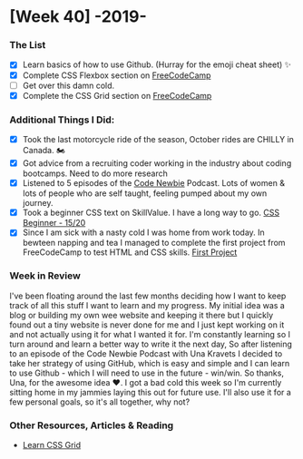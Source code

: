 # [Week 40] -2019-

### The List
- [x] Learn basics of how to use Github. (Hurray for the emoji cheat sheet) :sparkles:
- [x] Complete CSS Flexbox section on [FreeCodeCamp](https://learn.freecodecamp.org/responsive-web-design/css-flexbox) 
- [ ] Get over this damn cold.
- [x] Complete the CSS Grid section on [FreeCodeCamp](https://learn.freecodecamp.org/responsive-web-design/css-grid)

### Additional Things I Did:
- [x] Took the last motorcycle ride of the season, October rides are CHILLY in Canada. :motorcycle:
- [x] Got advice from a recruiting coder working in the industry about coding bootcamps. Need to do more research
- [x] Listened to 5 episodes of the [Code Newbie](https://www.codenewbie.org/podcast) Podcast. Lots of women & lots of people who are self taught, feeling pumped about my own journey.
- [x] Took a beginner CSS text on SkillValue. I have a long way to go. [CSS Beginner - 15/20](https://skillvalue.com/en/certificate/BXtEOUCibQEQUt2xrdgu4OWITYHHf2iNtGIWGPO4JnIRjhy1ntshmKPMV6HK)
- [x] Since I am sick with a nasty cold I was home from work today. In bewteen napping and tea I managed to complete the first project from FreeCodeCamp to test HTML and CSS skills. [First Project](https://codepen.io/Aries17/pen/mdbZpRd)

### Week in Review
I've been floating around the last few months deciding how I want to keep track of all this stuff I want to learn and my progress.
My initial idea was a blog or building my own wee website and keeping it there but I quickly found out a tiny website is never done for me and I just kept working on it and not actually using it for what I wanted it for. I'm constantly learning so I turn around and learn a better way to write it the next day,
So after listening to an episode of the Code Newbie Podcast with Una Kravets I decided to take her strategy of using GitHub, which is easy and simple and I can learn to use Github - which I will need to use in the future - win/win.
So thanks, Una, for the awesome idea :heart:. 
I got a bad cold this week so I'm currently sitting home in my jammies laying this out for future use. I'll also use it for a few personal goals, so it's all together, why not?

### Other Resources, Articles & Reading
- [Learn CSS Grid](https://learncssgrid.com/)
